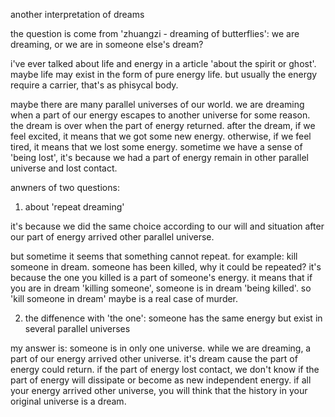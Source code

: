 another interpretation of dreams

the question is come from 'zhuangzi - dreaming of butterflies': we are dreaming, or we are in someone else's dream?

i've ever talked about life and energy in a article 'about the spirit or ghost'. maybe life may exist in the form of pure energy life. but usually the energy require a carrier, that's as phisycal body.

maybe there are many parallel universes of our world. we are dreaming when a part of our energy escapes to another universe for some reason. the dream is over when the part of energy returned. after the dream, if we feel excited, it means that we got some new energy. otherwise, if we feel tired, it means that we lost some energy. sometime we have a sense of 'being lost', it's because we had a part of energy remain in other parallel universe and lost contact.

anwners of two questions:

1) about 'repeat dreaming'

it's because we did the same choice according to our will and situation after our part of energy arrived other parallel universe.

but sometime it seems that something cannot repeat. for example: kill someone in dream. someone has been killed, why it could be repeated? it's because the one you killed is a part of someone's energy. it means that if you are in dream 'killing someone', someone is in dream 'being killed'. so 'kill someone in dream' maybe is a real case of murder.

2) the diffenence with 'the one': someone has the same energy but exist in several parallel universes

my answer is: someone is in only one universe. while we are dreaming, a part of our energy arrived other universe. it's dream cause the part of energy could return. if the part of energy lost contact, we don't know if the part of energy will dissipate or become as new independent energy. if all your energy arrived other universe, you will think that the history in your original universe is a dream.

